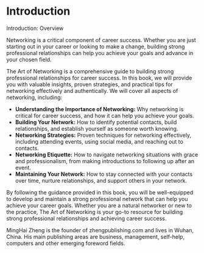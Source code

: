 # Introduction

Introduction: Overview

Networking is a critical component of career success. Whether you are just starting out in your career or looking to make a change, building strong professional relationships can help you achieve your goals and advance in your chosen field.

The Art of Networking is a comprehensive guide to building strong professional relationships for career success. In this book, we will provide you with valuable insights, proven strategies, and practical tips for networking effectively and authentically. We will cover all aspects of networking, including:

* **Understanding the Importance of Networking:** Why networking is critical for career success, and how it can help you achieve your goals.
* **Building Your Network:** How to identify potential contacts, build relationships, and establish yourself as someone worth knowing.
* **Networking Strategies:** Proven techniques for networking effectively, including attending events, using social media, and reaching out to contacts.
* **Networking Etiquette:** How to navigate networking situations with grace and professionalism, from making introductions to following up after an event.
* **Maintaining Your Network:** How to stay connected with your contacts over time, nurture relationships, and support others in your network.

By following the guidance provided in this book, you will be well-equipped to develop and maintain a strong professional network that can help you achieve your career goals. Whether you are a natural networker or new to the practice, The Art of Networking is your go-to resource for building strong professional relationships and achieving career success.


MingHai Zheng is the founder of zhengpublishing.com and lives in Wuhan, China. His main publishing areas are business, management, self-help, computers and other emerging foreword fields.
